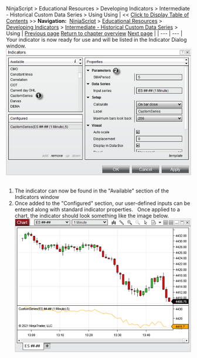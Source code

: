 ﻿
NinjaScript > Educational Resources > Developing Indicators > Intermediate - Historical Custom Data Series > Using
Using
| << [Click to Display Table of Contents](using4.md) >> **Navigation:**     [NinjaScript](ninjascript.md) > [Educational Resources](educational_resources.md) > [Developing Indicators](developing_indicators.md) > [Intermediate - Historical Custom Data Series](intermediate_-_historical_cust.md) > Using | [Previous page](compiling4.md) [Return to chapter overview](intermediate_-_historical_cust.md) [Next page](intermediate_-_your_own_sma.md) |
| --- | --- |
Your indicator is now ready for use and will be listed in the Indicator Dialog window.
 
![CustomSeriesUsing1](customseriesusing1.png)
 
1) The indicator can now be found in the "Available" section of the Indicators window
2) Once added to the "Configured" section, our user-defined inputs can be entered along with standard indicator properties.
 
Once applied to a chart, the indicator should look something like the image below.
 
![CustomSeriesUsing2](customseriesusing2.png)
